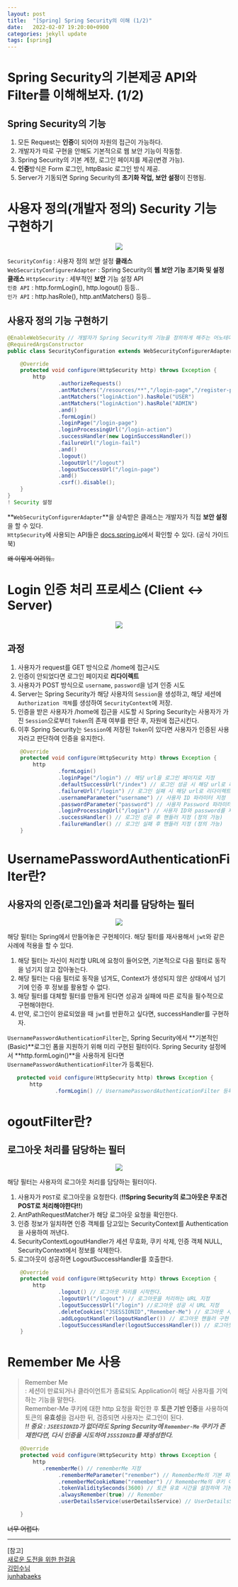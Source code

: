 ```yaml
---
layout: post
title:  "[Spring] Spring Security의 이해 (1/2)"
date:   2022-02-07 19:20:00+0900
categories: jekyll update
tags: [spring]
---
```

# Spring Security의 기본제공 API와 Filter를 이해해보자. (1/2)
## Spring Security의 기능
1. 모든 Request는 **인증**이 되어야 자원의 접근이 가능하다.  
2. 개발자가 따로 구현을 안해도 기본적으로 웹 보안 기능이 작동함.  
3. Spring Security의 기본 계정, 로그인 페이지를 제공(변경 가능).  
4. **인증**방식은 Form 로그인, httpBasic 로그인 방식 제공.  
5. Server가 기동되면 Spring Security의 **초기화 작업, 보안 설정**이 진행됨.  

# 사용자 정의(개발자 정의) Security 기능 구현하기
<p align="center"><img src="/assets/img/blog/정보/spring security info 1.png"></p>

`SecurityConfig` : 사용자 정의 보안 설정 **클래스**  
`WebSecurityConfigurerAdapter` : Spring Security의 **웹 보안 기능 초기화 및 설정 클래스**
`HttpSecurity` : 세부적인 **보안** 기능 설정 API  
`인증 API` : http.formLogin(), http.logout() 등등..  
`인가 API` : http.hasRole(), http.antMatchers() 등등..  

## 사용자 정의 기능 구현하기
```java
@EnableWebSecurity // 개발자가 Spring Security의 기능을 정의하게 해주는 어노테이션
@RequiredArgsConstructor
public class SecurityConfiguration extends WebSecurityConfigurerAdapter {

    @Override
    protected void configure(HttpSecurity http) throws Exception {
        http
                .authorizeRequests()
                .antMatchers("/resources/**","/login-page","/register-page","/login-fail").permitAll()
                .antMatchers("loginAction").hasRole("USER")
                .antMatchers("loginAction").hasRole("ADMIN")
                .and()
                .formLogin()
                .loginPage("/login-page")
                .loginProcessingUrl("/login-action")
                .successHandler(new LoginSuccessHandler())
                .failureUrl("/login-fail")
                .and()
                .logout()
                .logoutUrl("/logout")
                .logoutSuccessUrl("/login-page")
                .and()
                .csrf().disable();
    }
}
! Security 설정
```
**`WebSecurityConfigurerAdapter`**을 상속받은 클래스는 개발자가 직접 **보안 설정**을 할 수 있다.  
`HttpSecurity`에 사용되는 API들은 [docs.spring.io](https://docs.spring.io/spring-security/site/docs/current/api/org/springframework/security/config/annotation/web/builders/HttpSecurity.html)에서 확인할 수 있다. (공식 가이드북)  

<del>왜 이렇게 어려워..</del>
  
# Login 인증 처리 프로세스 (Client <-> Server)
<p align="center"><img src="/assets/img/blog/정보/spring security info 2.png"></p>

## 과정
1. 사용자가 request를 GET 방식으로 /home에 접근시도  
2. 인증이 안되었다면 로그인 페이지로 **리다이렉트**  
3. 사용자가 POST 방식으로 `username`, `password`을 넘겨 인증 시도  
4. Server는 Spring Security가 해당 사용자의 `Session`을 생성하고, 해당 세션에 `Authorization 객체`를 생성하여 `SecurityContext`에 저장.  
5. 인증을 받은 사용자가 /home에 접근을 시도할 시 Spring Security는 사용자가 가진 `Session`으로부터 `Token`의 존재 여부를 판단 후, 자원에 접근시킨다.  
6. 이후 Spring Security는 `Session`에 저장된 `Token`이 있다면 사용자가 인증된 사용자라고 판단하여 인증을 유지한다.

```java
    @Override
    protected void configure(HttpSecurity http) throws Exception {
        http
                .formLogin()
                .loginPage("/login") // 해당 url을 로그인 페이지로 지정
                .defaultSuccessUrl("/index") // 로그인 성공 시 해당 url로 리다이렉트
                .failureUrl("/login") // 로그인 실패 시 해당 url로 리다이렉트 (기본적으로 ?error=true를 파라미터로 보냄)
                .usernameParameter("username") // 사용자 ID 파라미터 지정
                .passwordParameter("password") // 사용자 Password 파라미터 지정
                .loginProcessingUrl("/login") // 사용자 ID와 password를 제출할 url
                .successHandler() // 로그인 성공 후 핸들러 지정 (정의 가능)
                .failureHandler() // 로그인 실패 후 핸들러 지정 (정의 가능)
    }
```

# UsernamePasswordAuthenticationFilter란?
## 사용자의 인증(로그인)을과 처리를 담당하는 필터
<p align="center"><img src="/assets/img/blog/정보/spring security info 3.png"></p>

해당 필터는 Spring에서 만들어놓은 구현체이다. 해당 필터를 재사용해서 `jwt`와 같은 사례에 적용을 할 수 있다.  
1. 해당 필터는 자신이 처리할 URL에 요청이 들어오면, 기본적으로 다음 필터로 동작을 넘기지 않고 잡아놓는다.  
2. 해당 필터는 다음 필터로 동작을 넘겨도, Context가 생성되지 않은 상태에서 넘기기에 인증 후 정보를 활용할 수 없다.  
3. 해당 필터를 대체할 필터를 만들게 된다면 성공과 실패에 따른 로직을 필수적으로 구현해야한다.  
4. 만약, 로그인이 완료되었을 때 `jwt`를 반환하고 싶다면, successHandler를 구현하자.  
  
`UsernamePasswordAuthenticationFilter`는, Spring Security에서 **기본적인(Basic)**로그인 폼을 지원하기 위해 미리 구현된 필터이다. Spring Security 설정에서
 **http.formLogin()**을 사용하게 된다면 `UsernamePasswordAuthenticationFilter`가 등록된다.

 ```java
    protected void configure(HttpSecurity http) throws Exception {
        http
                .formLogin() // UsernamePasswordAuthenticationFilter 등록
 ```

# ogoutFilter란?
## 로그아웃 처리를 담당하는 필터
<p align="center"><img src="/assets/img/blog/정보/spring security info 4.png"></p>

해당 필터는 사용자의 로그아웃 처리를 담당하는 필터이다.  
1. 사용자가 `POST`로 로그아웃을 요청한다. (**!!Spring Security의 로그아웃은 무조건 POST로 처리해야한다!!**)  
2. AntPathRequestMatcher가 해당 로그아웃 요청을 확인한다.  
3. 인증 정보가 일치하면 인증 객체를 담고있는 SecurityContext를 Authentication을 사용하여 꺼낸다.  
4. SecurityContextLogoutHandler가 세션 무효화, 쿠키 삭제, 인증 객체 NULL, SecurityContext에서 정보를 삭제한다.  
5. 로그아웃이 성공하면 LogoutSuccessHandler를 호출한다.

```java
    @Override
    protected void configure(HttpSecurity http) throws Exception {
        http
                .logout() // 로그아웃 처리를 시작한다.
                .logoutUrl("/logout") // 로그아웃을 처리하는 URL 지정
                .logoutSuccessUrl("/login") //로그아웃 성공 시 URL 지정
                .deleteCookies("JSESSIONID","Remember-Me") // 로그아웃 시 해당 쿠키 삭제
                .addLogoutHandler(logoutHandler()) // 로그아웃 핸들러 구현
                .logoutSuccessHandler(logoutSuccessHandler()) // 로그아웃 성공 후 핸들러 구현
    }
```

# Remember Me 사용
> Remember Me  
> : 세션이 만료되거나 클라이언트가 종료되도 Application이 해당 사용자를 기억하는 기능을 말한다.  
Remember-Me 쿠키에 대한 http 요청을 확인한 후 **토큰 기반 인증**을 사용하여 토큰의 **유효성**을 검사한 뒤, 검증되면 사용자는 로그인이 된다.  
***!! 중요 : `JSEESIONID`가 없더라도 Spring Security에 `Remember-Me` 쿠키가 존재한다면, 다시 인증을 시도하여 `JSSSIONID`를 재생성한다.***

```java
    @Override
    protected void configure(HttpSecurity http) throws Exception {
        http
           .rememberMe() // rememberMe 지정
                .rememberMeParameter("remember") // RememberMe의 기본 파라미터는 "Remember-Me"이다.
                .rememberMeCookieName("remember") // RememberMe의 쿠키 이름을 설정한다.
                .tokenValiditySeconds(3600) // 토큰 유효 시간을 설정하며 기본 값은 14일이다.
                .alwaysRemember(true) // Remember
                .userDetailsService(userDetailsService) // UserDetailsService의 객체를 불러온다.

    }
```
  
<del> 너무 어렵다. </del>
  
---  
[참고]  
[새로운 도전을 위한 한걸음](https://qmffjem09.tistory.com/entry/spring-security-rememberme-alwaysRemember-false)    
[김민수님](https://minsoolog.tistory.com/14)  
[junhabaeks](https://tech.junhabaek.net/spring-security-usernamepasswordauthenticationfilter%EC%9D%98-%EB%8D%94-%EA%B9%8A%EC%9D%80-%EC%9D%B4%ED%95%B4-8b5927dbc037)  